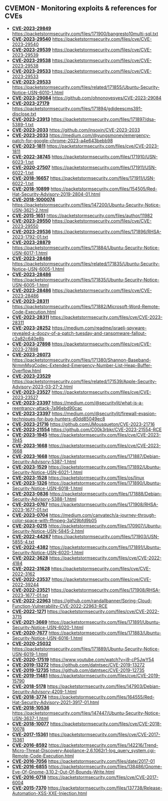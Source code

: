 ## CVEMON - Monitoring exploits & references for CVEs
- **[CVE-2023-29849](https://in.scanfactory.io/cvemon/CVE-2023-29849.html)** https://packetstormsecurity.com/files/171900/bangresto10multi-sql.txt
- **[CVE-2023-29540](https://in.scanfactory.io/cvemon/CVE-2023-29540.html)** https://packetstormsecurity.com/files/cve/CVE-2023-29540
- **[CVE-2023-29539](https://in.scanfactory.io/cvemon/CVE-2023-29539.html)** https://packetstormsecurity.com/files/cve/CVE-2023-29539
- **[CVE-2023-29538](https://in.scanfactory.io/cvemon/CVE-2023-29538.html)** https://packetstormsecurity.com/files/cve/CVE-2023-29538
- **[CVE-2023-29533](https://in.scanfactory.io/cvemon/CVE-2023-29533.html)** https://packetstormsecurity.com/files/cve/CVE-2023-29533
- **[CVE-2023-29533](https://in.scanfactory.io/cvemon/CVE-2023-29533.html)** https://packetstormsecurity.com/files/related/171855/Ubuntu-Security-Notice-USN-6010-1.html
- **[CVE-2023-29084](https://in.scanfactory.io/cvemon/CVE-2023-29084.html)** https://github.com/ohnonoyesyes/CVE-2023-29084
- **[CVE-2023-27179](https://in.scanfactory.io/cvemon/CVE-2023-27179.html)** https://packetstormsecurity.com/files/171894/gdideescms391-disclose.txt
- **[CVE-2023-23913](https://in.scanfactory.io/cvemon/CVE-2023-23913.html)** https://packetstormsecurity.com/files/171897/dsa-5389-1.txt
- **[CVE-2023-2033](https://in.scanfactory.io/cvemon/CVE-2023-2033.html)** https://github.com/insoxin/CVE-2023-2033
- **[CVE-2023-2033](https://in.scanfactory.io/cvemon/CVE-2023-2033.html)** https://medium.com/@yungsmoney/emergency-patch-for-google-chrome-2023-a4e643bebb98
- **[CVE-2023-1811](https://in.scanfactory.io/cvemon/CVE-2023-1811.html)** https://packetstormsecurity.com/files/cve/CVE-2023-1811
- **[CVE-2022-38745](https://in.scanfactory.io/cvemon/CVE-2022-38745.html)** https://packetstormsecurity.com/files/171910/USN-6023-1.txt
- **[CVE-2020-27507](https://in.scanfactory.io/cvemon/CVE-2020-27507.html)** https://packetstormsecurity.com/files/171911/USN-6022-1.txt
- **[CVE-2018-16657](https://in.scanfactory.io/cvemon/CVE-2018-16657.html)** https://packetstormsecurity.com/files/171911/USN-6022-1.txt
- **[CVE-2018-10899](https://in.scanfactory.io/cvemon/CVE-2018-10899.html)** https://packetstormsecurity.com/files/154505/Red-Hat-Security-Advisory-2019-2804-01.html
- **[CVE-2018-1000074](https://in.scanfactory.io/cvemon/CVE-2018-1000074.html)** https://packetstormsecurity.com/files/147200/Ubuntu-Security-Notice-USN-3621-2.html
- **[CVE-2015-1651](https://in.scanfactory.io/cvemon/CVE-2015-1651.html)** https://packetstormsecurity.com/files/author/11982
- **[CVE-2023-29550](https://in.scanfactory.io/cvemon/CVE-2023-29550.html)** https://packetstormsecurity.com/files/cve/CVE-2023-29550
- **[CVE-2023-29536](https://in.scanfactory.io/cvemon/CVE-2023-29536.html)** https://packetstormsecurity.com/files/171896/RHSA-2023-1792-01.txt
- **[CVE-2023-28879](https://in.scanfactory.io/cvemon/CVE-2023-28879.html)** https://packetstormsecurity.com/files/171884/Ubuntu-Security-Notice-USN-6017-1.html
- **[CVE-2023-28486](https://in.scanfactory.io/cvemon/CVE-2023-28486.html)** https://packetstormsecurity.com/files/related/171835/Ubuntu-Security-Notice-USN-6005-1.html
- **[CVE-2023-28486](https://in.scanfactory.io/cvemon/CVE-2023-28486.html)** https://packetstormsecurity.com/files/171835/Ubuntu-Security-Notice-USN-6005-1.html
- **[CVE-2023-28486](https://in.scanfactory.io/cvemon/CVE-2023-28486.html)** https://packetstormsecurity.com/files/cve/CVE-2023-28486
- **[CVE-2023-28311](https://in.scanfactory.io/cvemon/CVE-2023-28311.html)** https://packetstormsecurity.com/files/171882/Microsoft-Word-Remote-Code-Execution.html
- **[CVE-2023-28311](https://in.scanfactory.io/cvemon/CVE-2023-28311.html)** https://packetstormsecurity.com/files/cve/CVE-2023-28311
- **[CVE-2023-28252](https://in.scanfactory.io/cvemon/CVE-2023-28252.html)** https://medium.com/readme/israeli-spyware-revealed-a-doozy-of-a-patch-tuesday-and-ransomware-fallout-c2a82c640e8b
- **[CVE-2023-27898](https://in.scanfactory.io/cvemon/CVE-2023-27898.html)** https://packetstormsecurity.com/files/cve/CVE-2023-27898
- **[CVE-2023-26073](https://in.scanfactory.io/cvemon/CVE-2023-26073.html)** https://packetstormsecurity.com/files/171380/Shannon-Baseband-NrmmMsgCodec-Extended-Emergency-Number-List-Heap-Buffer-Overflow.html
- **[CVE-2023-23529](https://in.scanfactory.io/cvemon/CVE-2023-23529.html)** https://packetstormsecurity.com/files/related/171539/Apple-Security-Advisory-2023-03-27-2.html
- **[CVE-2023-23527](https://in.scanfactory.io/cvemon/CVE-2023-23527.html)** https://packetstormsecurity.com/files/cve/CVE-2023-23527
- **[CVE-2023-23397](https://in.scanfactory.io/cvemon/CVE-2023-23397.html)** https://medium.com/@securitylit/what-is-a-reentrancy-attack-7a96ebd90cac
- **[CVE-2023-23397](https://in.scanfactory.io/cvemon/CVE-2023-23397.html)** https://medium.com/@securitylit/firewall-evasion-techniques-for-bug-hunters-d0dd85049ec8
- **[CVE-2023-21716](https://in.scanfactory.io/cvemon/CVE-2023-21716.html)** https://github.com/JMousqueton/CVE-2023-21716
- **[CVE-2023-21554](https://in.scanfactory.io/cvemon/CVE-2023-21554.html)** https://github.com/C00k3rbkr/CVE-2023-21554-RCE
- **[CVE-2023-1945](https://in.scanfactory.io/cvemon/CVE-2023-1945.html)** https://packetstormsecurity.com/files/cve/CVE-2023-1945
- **[CVE-2023-1668](https://in.scanfactory.io/cvemon/CVE-2023-1668.html)** https://packetstormsecurity.com/files/cve/CVE-2023-1668
- **[CVE-2023-1668](https://in.scanfactory.io/cvemon/CVE-2023-1668.html)** https://packetstormsecurity.com/files/171887/Debian-Security-Advisory-5387-1.html
- **[CVE-2023-1529](https://in.scanfactory.io/cvemon/CVE-2023-1529.html)** https://packetstormsecurity.com/files/171892/Ubuntu-Security-Notice-USN-6021-1.html
- **[CVE-2023-1528](https://in.scanfactory.io/cvemon/CVE-2023-1528.html)** https://packetstormsecurity.com/files/os/linux
- **[CVE-2023-1326](https://in.scanfactory.io/cvemon/CVE-2023-1326.html)** https://packetstormsecurity.com/files/171890/Ubuntu-Security-Notice-USN-6018-1.html
- **[CVE-2023-0836](https://in.scanfactory.io/cvemon/CVE-2023-0836.html)** https://packetstormsecurity.com/files/171888/Debian-Security-Advisory-5388-1.html
- **[CVE-2023-0767](https://in.scanfactory.io/cvemon/CVE-2023-0767.html)** https://packetstormsecurity.com/files/171908/RHSA-2023-1677-01.txt
- **[CVE-2023-0704](https://in.scanfactory.io/cvemon/CVE-2023-0704.html)** https://medium.com/canvatech/a-journey-through-color-space-with-ffmpeg-3a129bfd9b05
- **[CVE-2023-0215](https://in.scanfactory.io/cvemon/CVE-2023-0215.html)** https://packetstormsecurity.com/files/170907/Ubuntu-Security-Notice-USN-5845-2.html
- **[CVE-2022-44267](https://in.scanfactory.io/cvemon/CVE-2022-44267.html)** https://packetstormsecurity.com/files/171903/USN-5855-4.txt
- **[CVE-2022-4382](https://in.scanfactory.io/cvemon/CVE-2022-4382.html)** https://packetstormsecurity.com/files/171891/Ubuntu-Security-Notice-USN-6020-1.html
- **[CVE-2022-3628](https://in.scanfactory.io/cvemon/CVE-2022-3628.html)** https://packetstormsecurity.com/files/cve/CVE-2022-4184
- **[CVE-2022-31628](https://in.scanfactory.io/cvemon/CVE-2022-31628.html)** https://packetstormsecurity.com/files/cve/CVE-2022-3162
- **[CVE-2022-23537](https://in.scanfactory.io/cvemon/CVE-2022-23537.html)** https://packetstormsecurity.com/files/cve/CVE-2022-39244
- **[CVE-2022-23521](https://in.scanfactory.io/cvemon/CVE-2022-23521.html)** https://packetstormsecurity.com/files/171908/RHSA-2023-1677-01.txt
- **[CVE-2022-22963](https://in.scanfactory.io/cvemon/CVE-2022-22963.html)** https://github.com/randallbanner/Spring-Cloud-Function-Vulnerability-CVE-2022-22963-RCE
- **[CVE-2022-1271](https://in.scanfactory.io/cvemon/CVE-2022-1271.html)** https://packetstormsecurity.com/files/cve/CVE-2022-3715
- **[CVE-2021-3669](https://in.scanfactory.io/cvemon/CVE-2021-3669.html)** https://packetstormsecurity.com/files/171891/Ubuntu-Security-Notice-USN-6020-1.html
- **[CVE-2020-7677](https://in.scanfactory.io/cvemon/CVE-2020-7677.html)** https://packetstormsecurity.com/files/171883/Ubuntu-Security-Notice-USN-6016-1.html
- **[CVE-2020-25032](https://in.scanfactory.io/cvemon/CVE-2020-25032.html)** https://packetstormsecurity.com/files/171889/Ubuntu-Security-Notice-USN-6019-1.html
- **[CVE-2020-17519](https://in.scanfactory.io/cvemon/CVE-2020-17519.html)** https://www.youtube.com/watch?v=j9-cP5JwY54
- **[CVE-2019-13272](https://in.scanfactory.io/cvemon/CVE-2019-13272.html)** https://github.com/datntsec/CVE-2019-13272
- **[CVE-2019-12735](https://in.scanfactory.io/cvemon/CVE-2019-12735.html)** https://github.com/datntsec/CVE-2019-12735
- **[CVE-2019-11481](https://in.scanfactory.io/cvemon/CVE-2019-11481.html)** https://packetstormsecurity.com/files/cve/CVE-2019-15790
- **[CVE-2018-5178](https://in.scanfactory.io/cvemon/CVE-2018-5178.html)** https://packetstormsecurity.com/files/147903/Debian-Security-Advisory-4209-1.html
- **[CVE-2018-3774](https://in.scanfactory.io/cvemon/CVE-2018-3774.html)** https://packetstormsecurity.com/files/164555/Red-Hat-Security-Advisory-2021-3917-01.html
- **[CVE-2018-10536](https://in.scanfactory.io/cvemon/CVE-2018-10536.html)** https://packetstormsecurity.com/files/147447/Ubuntu-Security-Notice-USN-3637-1.html
- **[CVE-2018-10077](https://in.scanfactory.io/cvemon/CVE-2018-10077.html)** https://packetstormsecurity.com/files/cve/CVE-2018-10078
- **[CVE-2017-15361](https://in.scanfactory.io/cvemon/CVE-2017-15361.html)** https://packetstormsecurity.com/files/cve/CVE-2017-15361
- **[CVE-2016-8592](https://in.scanfactory.io/cvemon/CVE-2016-8592.html)** https://packetstormsecurity.com/files/142216/Trend-Micro-Threat-Discovery-Appliance-2.6.1062r1-log_query_system.cgi-Remote-Code-Execution.html
- **[CVE-2016-7056](https://in.scanfactory.io/cvemon/CVE-2016-7056.html)** https://packetstormsecurity.com/files/date/2017-01
- **[CVE-2016-6855](https://in.scanfactory.io/cvemon/CVE-2016-6855.html)** https://packetstormsecurity.com/files/138486/Gnome-Eye-Of-Gnome-3.10.2-Out-Of-Bounds-Write.html
- **[CVE-2016-0718](https://in.scanfactory.io/cvemon/CVE-2016-0718.html)** https://packetstormsecurity.com/files/cve/CVE-2017-6004
- **[CVE-2015-7370](https://in.scanfactory.io/cvemon/CVE-2015-7370.html)** https://packetstormsecurity.com/files/137738/Release-Automation-XSS-XXE-Injection.html
